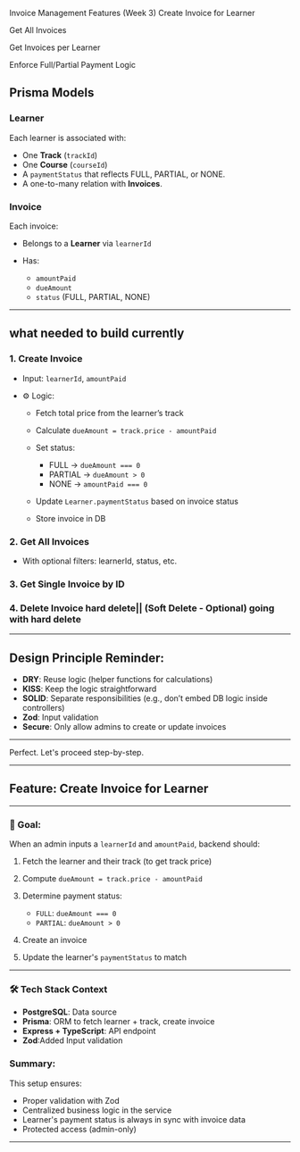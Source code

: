 Invoice Management Features (Week 3)
Create Invoice for Learner

Get All Invoices

Get Invoices per Learner

Enforce Full/Partial Payment Logic

## Prisma Models

### Learner

Each learner is associated with:

* One **Track** (`trackId`)
* One **Course** (`courseId`)
* A `paymentStatus` that reflects FULL, PARTIAL, or NONE.
* A one-to-many relation with **Invoices**.

### Invoice

Each invoice:

* Belongs to a **Learner** via `learnerId`
* Has:

  * `amountPaid`
  * `dueAmount`
  * `status` (FULL, PARTIAL, NONE)

---

## what needed to build currently

### 1. **Create Invoice**

* Input: `learnerId`, `amountPaid`
* ⚙ Logic:

  * Fetch total price from the learner’s track
  * Calculate `dueAmount = track.price - amountPaid`
  * Set status:

    * FULL → `dueAmount === 0`
    * PARTIAL → `dueAmount > 0`
    * NONE → `amountPaid === 0`
  * Update `Learner.paymentStatus` based on invoice status
  * Store invoice in DB

### 2. **Get All Invoices**

* With optional filters: learnerId, status, etc.

### 3. **Get Single Invoice by ID**

### 4. **Delete Invoice hard delete|| (Soft Delete - Optional) going with hard delete**

---

## Design Principle Reminder:

* **DRY**: Reuse logic (helper functions for calculations)
* **KISS**: Keep the logic straightforward
* **SOLID**: Separate responsibilities (e.g., don’t embed DB logic inside controllers)
* **Zod**: Input validation
* **Secure**: Only allow admins to create or update invoices

---

Perfect. Let's proceed step-by-step.

---

## Feature: **Create Invoice for Learner**

---

### 🧠 Goal:

When an admin inputs a `learnerId` and `amountPaid`, backend should:

1. Fetch the learner and their track (to get track price)
2. Compute `dueAmount = track.price - amountPaid`
3. Determine payment status:

   * `FULL`: `dueAmount === 0`
   * `PARTIAL`: `dueAmount > 0`
4. Create an invoice
5. Update the learner's `paymentStatus` to match

---

### 🛠 Tech Stack Context

* **PostgreSQL**: Data source
* **Prisma**: ORM to fetch learner + track, create invoice
* **Express + TypeScript**: API endpoint
* **Zod**:Added Input validation


### Summary:

This setup ensures:

* Proper validation with Zod
* Centralized business logic in the service
* Learner's payment status is always in sync with invoice data
* Protected access (admin-only)

---